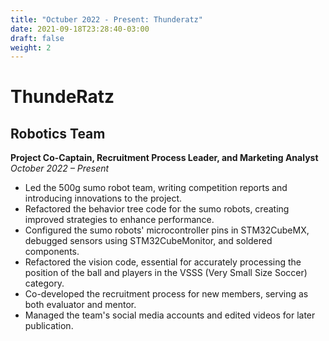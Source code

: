 ```yaml
---
title: "Octuber 2022 - Present: Thunderatz"
date: 2021-09-18T23:28:40-03:00
draft: false
weight: 2
---
```

# ThundeRatz
## Robotics Team  
**Project Co-Captain, Recruitment Process Leader, and Marketing Analyst**  
*October 2022 – Present*

- Led the 500g sumo robot team, writing competition reports and introducing innovations to the project.
- Refactored the behavior tree code for the sumo robots, creating improved strategies to enhance performance.
- Configured the sumo robots' microcontroller pins in STM32CubeMX, debugged sensors using STM32CubeMonitor, and soldered components.
- Refactored the vision code, essential for accurately processing the position of the ball and players in the VSSS (Very Small Size Soccer) category.
- Co-developed the recruitment process for new members, serving as both evaluator and mentor.
- Managed the team's social media accounts and edited videos for later publication.
